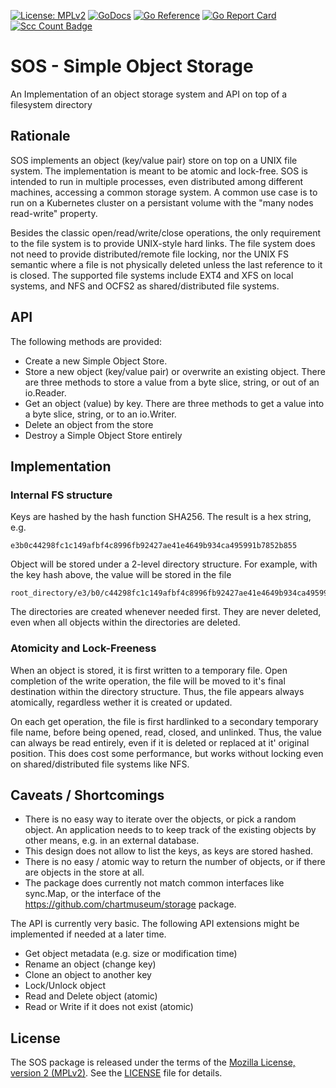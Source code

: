 [![License: MPLv2](https://img.shields.io/badge/License-MPLv2-blue.svg)](https://www.mozilla.org/en-US/MPL/)
[![GoDocs](https://godocs.io/github.com/hweidner/sos?status.svg)](https://godocs.io/github.com/hweidner/sos)
[![Go Reference](https://pkg.go.dev/badge/github.com/hweidner/sos.svg)](https://pkg.go.dev/github.com/hweidner/sos)
[![Go Report Card](https://goreportcard.com/badge/github.com/hweidner/sos)](https://goreportcard.com/report/github.com/hweidner/sos)
[![Scc Count Badge](https://sloc.xyz/github/hweidner/sos)](https://github.com/hweidner/sos)


# SOS - Simple Object Storage

An Implementation of an object storage system and API on top of a
filesystem directory

## Rationale

SOS implements an object (key/value pair) store on top on a UNIX file system.
The implementation is meant to be atomic and lock-free. SOS is intended to run
in multiple processes, even distributed among different machines, accessing a
common storage system. A common use case is to run on a Kubernetes cluster on
a persistant volume with the "many nodes read-write" property.

Besides the classic open/read/write/close operations, the only requirement to
the file system is to provide UNIX-style hard links. The file system does not
need to provide distributed/remote file locking, nor the UNIX FS semantic where
a file is not physically deleted unless the last reference to it is closed.
The supported file systems include EXT4 and XFS on local systems, and NFS and
OCFS2 as shared/distributed file systems.

## API

The following methods are provided:

* Create a new Simple Object Store.
* Store a new object (key/value pair) or overwrite an existing object.
  There are three methods to store a value from a byte slice, string, or out
  of an io.Reader.
* Get an object (value) by key.
  There are three methods to get a value into a byte slice, string, or to an
  io.Writer.
* Delete an object from the store
* Destroy a Simple Object Store entirely

## Implementation

### Internal FS structure

Keys are hashed by the hash function SHA256. The result is a hex string, e.g.

	e3b0c44298fc1c149afbf4c8996fb92427ae41e4649b934ca495991b7852b855

Object will be stored under a 2-level directory structure. For example, with
the key hash above, the value will be stored in the file

	root_directory/e3/b0/c44298fc1c149afbf4c8996fb92427ae41e4649b934ca495991b7852b855

The directories are created whenever needed first. They are never deleted, even
when all objects within the directories are deleted.

### Atomicity and Lock-Freeness

When an object is stored, it is first written to a temporary file. Open
completion of the write operation, the file will be moved to it's final
destination within the directory structure. Thus, the file appears always
atomically, regardless wether it is created or updated.

On each get operation, the file is first hardlinked to a secondary temporary
file name, before being opened, read, closed, and unlinked. Thus, the value
can always be read entirely, even if it is deleted or replaced at it' original
position. This does cost some performance, but works without locking even on
shared/distributed file systems like NFS.

## Caveats / Shortcomings

* There is no easy way to iterate over the objects, or pick a random object.
  An application needs to to keep track of the existing objects by other means,
  e.g. in an external database.
* This design does not allow to list the keys, as keys are stored hashed.
* There is no easy / atomic way to return the number of objects, or if there
  are objects in the store at all.
* The package does currently not match common interfaces like sync.Map,
  or the interface of the https://github.com/chartmuseum/storage package.

The API is currently very basic. The following API extensions might be
implemented if needed at a later time.

* Get object metadata (e.g. size or modification time)
* Rename an object (change key)
* Clone an object to another key
* Lock/Unlock object
* Read and Delete object (atomic)
* Read or Write if it does not exist (atomic)

## License

The SOS package is released under the terms of the
[Mozilla License, version 2 (MPLv2)](https://www.mozilla.org/en-US/MPL/).
See the [LICENSE](LICENSE) file for details.
